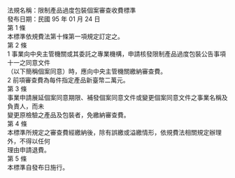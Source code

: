 法規名稱：限制產品過度包裝個案審查收費標準  
發布日期：民國 95 年 01 月 24 日  
第 1 條  
本標準依規費法第十條第一項規定訂定之。  
第 2 條  
1 事業向中央主管機關或其委託之專業機構，申請核發限制產品過度包裝公告事項十一之同意文件  
（以下簡稱個案同意）時，應向中央主管機關繳納審查費。  
2 前項審查費為每件指定產品新臺幣二萬元。  
第 3 條  
事業申請展延個案同意期限、補發個案同意文件或變更個案同意文件之事業名稱及負責人，而未  
變更原檢驗之產品及包裝者，免繳納審查費。  
第 4 條  
本標準所規定之審查費經繳納後，除有誤繳或溢繳情形，依規費法相關規定辦理外，不得以任何  
理由申請退費。  
第 5 條  
本標準自發布日施行。  


